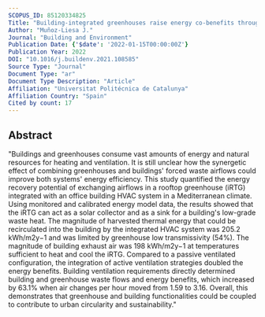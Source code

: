 ```yaml
---
SCOPUS_ID: 85120334825
Title: "Building-integrated greenhouses raise energy co-benefits through active ventilation systems"
Author: "Muñoz-Liesa J."
Journal: "Building and Environment"
Publication Date: {'$date': '2022-01-15T00:00:00Z'}
Publication Year: 2022
DOI: "10.1016/j.buildenv.2021.108585"
Source Type: "Journal"
Document Type: "ar"
Document Type Description: "Article"
Affiliation: "Universitat Politécnica de Catalunya"
Affiliation Country: "Spain"
Cited by count: 17
---
```


## Abstract
"Buildings and greenhouses consume vast amounts of energy and natural resources for heating and ventilation. It is still unclear how the synergetic effect of combining greenhouses and buildings' forced waste airflows could improve both systems' energy efficiency. This study quantified the energy recovery potential of exchanging airflows in a rooftop greenhouse (iRTG) integrated with an office building HVAC system in a Mediterranean climate. Using monitored and calibrated energy model data, the results showed that the iRTG can act as a solar collector and as a sink for a building's low-grade waste heat. The magnitude of harvested thermal energy that could be recirculated into the building by the integrated HVAC system was 205.2 kWh/m2y−1 and was limited by greenhouse low transmissivity (54%). The magnitude of building exhaust air was 198 kWh/m2y−1 at temperatures sufficient to heat and cool the iRTG. Compared to a passive ventilated configuration, the integration of active ventilation strategies doubled the energy benefits. Building ventilation requirements directly determined building and greenhouse waste flows and energy benefits, which increased by 63.1% when air changes per hour moved from 1.59 to 3.16. Overall, this demonstrates that greenhouse and building functionalities could be coupled to contribute to urban circularity and sustainability."
